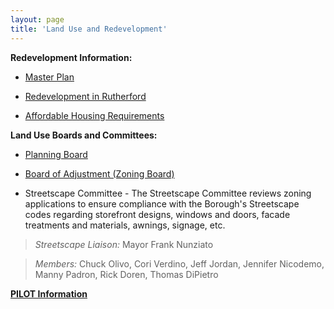 ```yaml
---
layout: page
title: 'Land Use and Redevelopment'
---
```



**Redevelopment Information:** 

- [Master Plan](/committees/planning-board/master-plan/)

- [Redevelopment in Rutherford](./areas-of-redevelopment/)

- [Affordable Housing Requirements](./affordable-housing/)


**Land Use Boards and Committees:** 

- [Planning Board](/committees/planning-board/)

- [Board of Adjustment (Zoning Board)](/committees/board-of-adjustment/)

- Streetscape Committee - The Streetscape Committee reviews zoning applications to ensure compliance with the Borough's Streetscape codes regarding storefront designs, windows and doors, facade treatments and materials, awnings, signage, etc. 

> *Streetscape Liaison:* Mayor Frank Nunziato

> *Members:* Chuck Olivo, Cori Verdino, Jeff Jordan, Jennifer Nicodemo, Manny Padron, Rick Doren, Thomas DiPietro


[**PILOT Information**](./pilot-information/)
